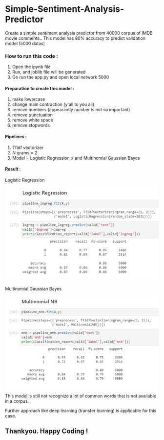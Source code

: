 # Simple-Sentiment-Analysis-Predictor

Create a simple sentiment analysis predictor from 40000 corpus of IMDB movie comments..
This model has 80% accuracy to predict validation model (5000 datas)

### How to run this code :
1. Open the ipynb file
2. Run, and joblib file will be generated
3. Go run the app.py and open local network 5000

#### Preparation to create this model :
1. make lowercase
2. change main contraction (y'all to you all)
3. remove numbers (appearantly number is not so important)
4. remove punctuation
5. remove white space
6. remove stopwords

#### Pipelines :
1. Tfidf vectorizer
2. N grams = 2
3. Model = Logistic Regression :( and Multinomial Gaussian Bayes

#### Result : 

Logistic Regression

<img src = 'logreg.PNG'>

Multinomial Gaussian Bayes

<img src = 'mnb.PNG'>

This model is still not recognize a lot of common words that is not available in a corpus.

Further approach like deep learning (transfer learning) is applicable for this case.

## Thankyou. Happy Coding !

